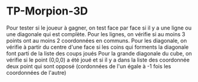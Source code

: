 # TP-Morpion-3D

Pour tester si le joueur à gagner, on test face par face si il y a une ligne ou une diagonale qui est complète.
Pour les lignes, on vérifie si au moins 3 points ont au moins 2 coordonnées en communs.
Pour les diagonale, on vérifie à partir du centre d'une face si les coins qui forments la diagonale font parti de la liste des coups joués
Pour la grande diagonale du cube, on vérifie si le point (0,0,0) a été joué et si il y a dans la liste des coordonnée deux point qui sont opposé (cordonnées de l'un égale à -1 fois les coordonnées de l'autre)

